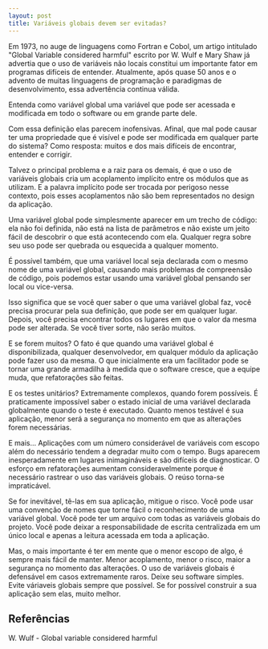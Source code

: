 ```yaml
---
layout: post
title: Variáveis globais devem ser evitadas?
---
```


 Em 1973, no auge de linguagens como Fortran e Cobol, um artigo intitulado "Global Variable considered harmful" escrito por W. Wulf e Mary Shaw já advertia que o uso de variáveis não locais constitui um importante fator em programas difíceis de entender. Atualmente, após quase 50 anos e o advento de muitas linguagens de programação e paradigmas de desenvolvimento, essa advertência continua válida.

 Entenda como variável global uma variável que pode ser acessada e modificada em todo o software ou em grande parte dele. 
 
 Com essa definição elas parecem inofensivas. Afinal, que mal pode causar ter uma propriedade que é visível e pode ser modificada em qualquer parte do sistema? Como resposta: muitos e dos mais difíceis de encontrar, entender e corrigir.

 Talvez o principal problema e a raiz para os demais, é que o uso de variáveis globais cria um acoplamento implícito entre os módulos que as utilizam. E a palavra implícito pode ser trocada por perigoso nesse contexto, pois esses acoplamentos não são bem representados no design da aplicação.

 Uma variável global pode simplesmente aparecer em um trecho de código: ela não foi definida, não está na lista de parâmetros e não existe um jeito fácil de descobrir o que está acontecendo com ela. Qualquer regra sobre seu uso pode ser quebrada ou esquecida a qualquer momento.

É possível também, que uma variável local seja declarada com o mesmo nome de uma variável global, causando mais problemas de compreensão de código, pois podemos estar usando uma variável global pensando ser local ou vice-versa.

 Isso significa que se você quer saber o que uma variável global faz, você precisa procurar pela sua definição, que pode ser em qualquer lugar. Depois, você precisa encontrar todos os lugares em que o valor da mesma pode ser alterada. Se você tiver sorte, não serão muitos.

 E se forem muitos? O fato é que quando uma variável global é disponibilizada, qualquer desenvolvedor, em qualquer módulo da aplicação pode fazer uso da mesma. O que inicialmente era um facilitador pode se tornar uma grande armadilha à medida que o software cresce, que a equipe muda, que refatorações são feitas.
 
 E os testes unitários? Extremamente complexos, quando forem possíveis. É praticamente impossível saber o estado inicial de uma variável declarada globalmente quando o teste é executado. Quanto menos testável é sua aplicação, menor será a segurança no momento em que as alterações forem necessárias.

E mais... Aplicações com um número considerável de variáveis com escopo além do necessário tendem a degradar muito com o tempo. Bugs aparecem inesperadamente em lugares inimagináveis e são difíceis de diagnosticar. O esforço em refatorações aumentam consideravelmente porque é necessário rastrear o uso das variáveis globais. O reúso torna-se impraticável.

 Se for inevitável, tê-las em sua aplicação, mitigue o risco. Você pode usar uma convenção de nomes que torne fácil o reconhecimento de uma variável global. Você pode ter um arquivo com todas as variáveis globais do projeto. Você pode deixar a responsabilidade de escrita centralizada em um único local e apenas a leitura acessada em toda a aplicação. 

Mas, o mais importante é ter em mente que o menor escopo de algo, é sempre mais fácil de manter. Menor acoplamento, menor o risco, maior a segurança no momento das alterações. O uso de variáveis globais é defensável em casos extremamente raros. Deixe seu software simples. Evite váriaveis globais sempre que possível. Se for possível construir a sua aplicação sem elas, muito melhor.

## Referências

W. Wulf - Global variable considered harmful
